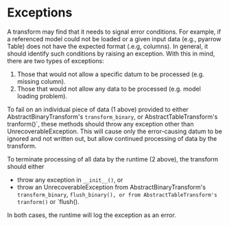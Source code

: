 # Exceptions
A transform may find that it needs to signal error conditions.
For example, if a referenced model could not be loaded or
a given input data (e.g., pyarrow Table) does not have the expected format (.e.g, columns).
In general, it should identify such conditions by raising an exception. 
With this in mind, there are two types of exceptions:

1. Those that would not allow a specific datum to be processed (e.g. missing column).
2. Those that would not allow any data to be processed (e.g. model loading problem).

To fail on an individual piece of data (1 above) provided to either
AbstractBinaryTransform's `transform_binary`, or
AbstractTableTransform's tranform()`,
these methods should throw any exception other than UnrecoverableException. 
This will cause only the error-causing datum to be ignored and not written out,
but allow continued processing of data by the transform.

To terminate processing of all data by the runtime (2 above), 
the transform should either 
* throw any exception in `__init__()`, or 
* throw an UnrecoverableException from AbstractBinaryTransform's `transform_binary`, `flush_binary(), or
from AbstractTableTransform's tranform()` or `flush().

In both cases, the runtime will log the exception as an error.
